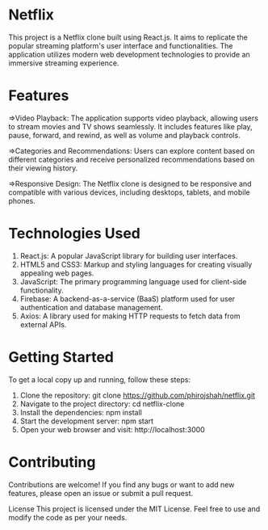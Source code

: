 # Netflix
This project is a Netflix clone built using React.js. It aims to replicate the popular streaming platform's user interface and functionalities. The application utilizes modern web development technologies to provide an immersive streaming experience.

# Features
=>Video Playback: The application supports video playback, allowing users to stream movies and TV shows seamlessly. It includes features like play, pause, forward, and rewind, as well as volume and playback controls.

=>Categories and Recommendations: Users can explore content based on different categories and receive personalized recommendations based on their viewing history.

=>Responsive Design: The Netflix clone is designed to be responsive and compatible with various devices, including desktops, tablets, and mobile phones.


# Technologies Used
1. React.js: A popular JavaScript library for building user interfaces.
2. HTML5 and CSS3: Markup and styling languages for creating visually appealing web pages.
3. JavaScript: The primary programming language used for client-side functionality.
4. Firebase: A backend-as-a-service (BaaS) platform used for user authentication and database management.
5. Axios: A library used for making HTTP requests to fetch data from external APIs.


# Getting Started
To get a local copy up and running, follow these steps:

1. Clone the repository: git clone https://github.com/phirojshah/netflix.git
2. Navigate to the project directory: cd netflix-clone
3. Install the dependencies: npm install
4. Start the development server: npm start
5. Open your web browser and visit: http://localhost:3000


# Contributing
Contributions are welcome! If you find any bugs or want to add new features, please open an issue or submit a pull request.

License
This project is licensed under the MIT License. Feel free to use and modify the code as per your needs.
